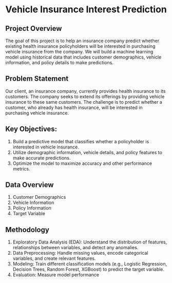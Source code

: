 # Vehicle Insurance Interest Prediction


## Project Overview

The goal of this project is to help an insurance company predict whether existing health insurance policyholders will be interested in purchasing vehicle insurance from the company.
We will build a machine learning model using historical data that includes customer demographics, vehicle information, and policy details to make predictions.

## Problem Statement

Our client, an insurance company, currently provides health insurance to its customers.
The company seeks to extend its offerings by providing vehicle insurance to these same customers. 
The challenge is to predict whether a customer, who already has health insurance, will be interested in purchasing vehicle insurance.

## Key Objectives:

1. Build a predictive model that classifies whether a policyholder is interested in vehicle insurance.
2. Utilize demographic information, vehicle details, and policy features to make accurate predictions.
3. Optimize the model to maximize accuracy and other performance metrics.

## Data Overview

1. Customer Demographics
2. Vehicle Information
3. Policy Information
4. Target Variable

## Methodology

1. Exploratory Data Analysis (EDA): Understand the distribution of features, relationships between variables, and detect any anomalies.
2. Data Preprocessing: Handle missing values, encode categorical variables, and create relevant features.
3. Modeling: Train different classification models (e.g., Logistic Regression, Decision Trees, Random Forest, XGBoost) to predict the target variable.
4. Evaluation: Measure model performance 




   
